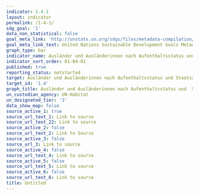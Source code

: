 ```yaml
---
indicator: 1.4.1
layout: indicator
permalink: /1-4-1/
sdg_goal: '1'
data_non_statistical: false
goal_meta_link: 'http://unstats.un.org/sdgs/files/metadata-compilation/Metadata-Goal-1.pdf'
goal_meta_link_text: United Nations Sustainable Development Goals Metadata (pdf 894kB)
graph_type: bar
indicator_name: Ausländer und Ausländerinnen nach Aufenthaltsstatus und  Staatsangehörigkeit
indicator_sort_order: 01-04-01
published: true
reporting_status: notstarted
target: Ausländer und Ausländerinnen nach Aufenthaltsstatus und Staatsangehörigkeit
target_id: '1.4'
graph_title: Ausländer und Ausländerinnen nach Aufenthaltsstatus und  Staatsangehörigkeit
un_custodian_agency: UN-Habitat
un_designated_tier: '3'
data_show_map: false
source_active_1: true
source_url_text_1: Link to source
source_url_text_22: Link to source
source_active_2: false
source_url_text_2: Link to Source
source_active_3: false
source_url_3: Link to source
source_active_4: false
source_url_text_4: Link to source
source_active_5: false
source_url_text_5: Link to source
source_active_6: false
source_url_text_6: Link to source
title: Untitled
---
```

